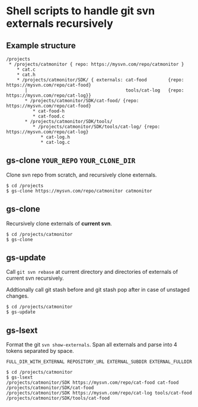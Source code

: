 # Shell scripts to handle git svn externals recursively


## Example structure

```
/projects
 * /projects/catmonitor { repo: https://mysvn.com/repo/catmonitor }
    * cat.c
    * cat.h
    * /projects/catmonitor/SDK/ { externals: cat-food        {repo: https://mysvn.com/repo/cat-food}
       |                                     tools/cat-log   {repo: https://mysvn.com/repo/cat-log}}
       * /projects/catmonitor/SDK/cat-food/ {repo: https://mysvn.com/repo/cat-food}
          * cat-food-h
          * cat-food.c
       * /projects/catmonitor/SDK/tools/
          * /projects/catmonitor/SDK/tools/cat-log/ {repo: https://mysvn.com/repo/cat-log}
             * cat-log.h
             * cat-log.c
```

## gs-clone `YOUR_REPO` `YOUR_CLONE_DIR`

Clone svn repo from scratch, and recursively clone externals.

```
$ cd /projects
$ gs-clone https://mysvn.com/repo/catmonitor catmonitor
```


## gs-clone

Recursively clone externals of **current svn**.

```
$ cd /projects/catmonitor
$ gs-clone
```


## gs-update

Call `git svn rebase` at current directory and  directories of externals of current svn recursively.

Addtionally call git stash before and git stash pop after in case of unstaged changes.

```
$ cd /projects/catmonitor
$ gs-update
```

## gs-lsext

Format the git `svn show-externals`. Span all externals and parse into 4 tokens separated by space.

    FULL_DIR_WITH_EXTERNAL REPOSITORY_URL EXTERNAL_SUBDIR EXTERNAL_FULLDIR

```
$ cd /projects/catmonitor
$ gs-lsext
/projects/catmonitor/SDK https://mysvn.com/repo/cat-food cat-food /projects/catmonitor/SDK/cat-food
/projects/catmonitor/SDK https://mysvn.com/repo/cat-log tools/cat-food /projects/catmonitor/SDK/tools/cat-food
```
